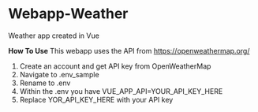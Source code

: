 # Webapp-Weather
Weather app created in Vue

**How To Use**
This webapp uses the API from https://openweathermap.org/
1. Create an account and get API key from OpenWeatherMap
2. Navigate to .env_sample
3. Rename to .env
4. Within the .env you have VUE_APP_API=YOUR_API_KEY_HERE
5. Replace YOR_API_KEY_HERE with your API key

